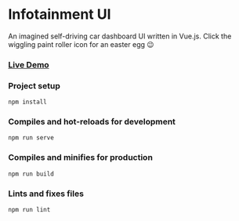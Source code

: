 # Infotainment UI
An imagined self-driving car dashboard UI written in Vue.js.
Click the wiggling paint roller icon for an easter egg 😉

### [Live Demo](https://ryanabraham.net/infotainment/)

### Project setup
```
npm install
```

### Compiles and hot-reloads for development
```
npm run serve
```

### Compiles and minifies for production
```
npm run build
```

### Lints and fixes files
```
npm run lint
```
